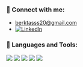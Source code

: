 
### 📩 Connect with me:
-  berktasss20@gmail.com
- [<img alt="Linkedln" src="https://img.shields.io/badge/LinkedIn-0077B5?style=for-the-badge&logo=linkedin&logoColor=white" />](https://www.linkedin.com/in/berk-ta%C5%9F-22b9801b5/)
  
### 🔧 Languages and Tools:
<p>
  
</p>
<p>
  <img src="https://img.shields.io/badge/Java-ED8B00?style=for-the-badge&logo=java&logoColor=white" />
  <img src="https://img.shields.io/badge/-SPR%C4%B0NG%20BOOT-brightgreen?style=for-the-badge&logo=springboot.svg" />
  <img src="https://img.shields.io/badge/RESTFUL-AP%C4%B0-green" />
 <img src="https://img.shields.io/badge/-restassured-orangered" />
 <img src="https://img.shields.io/badge/-microservices-blue" />
 
</p>
<br />



<br />
<br />
